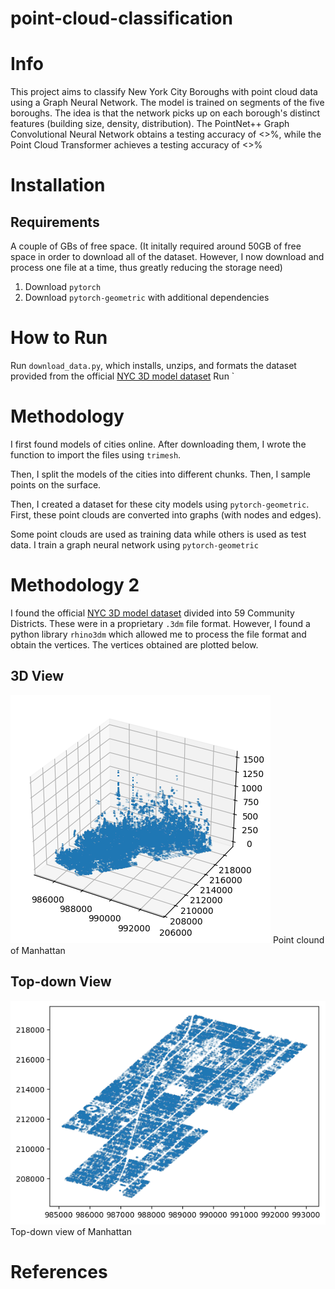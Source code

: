 # point-cloud-classification


# Info

This project aims to classify New York City Boroughs with point cloud data using a Graph Neural Network. The model is trained on segments of the five boroughs. The idea is that the network picks up on each borough's distinct features (building size, density, distribution). The PointNet++ Graph Convolutional Neural Network obtains a testing accuracy of <>%, while the Point Cloud Transformer achieves a testing accuracy of <>%



# Installation

## Requirements
A couple of GBs of free space. (It initally required around 50GB of free space in order to download all of the dataset. However, I now download and process one file at a time, thus greatly reducing the storage need)

1. Download `pytorch`
2. Download `pytorch-geometric` with additional dependencies


# How to Run
Run `download_data.py`, which installs, unzips, and formats the dataset provided from the official [NYC 3D model dataset](https://www.nyc.gov/site/planning/data-maps/open-data/dwn-nyc-3d-model-download.page)
Run `

# Methodology

I first found models of cities online. After downloading them, I wrote the function to import the files using `trimesh`.

Then, I split the models of the cities into different chunks. Then, I sample points on the surface.

Then, I created a dataset for these city models using `pytorch-geometric`. First, these point clouds are converted into graphs (with nodes and edges).

Some point clouds are used as training data while others is used as test data. I train a graph neural network using `pytorch-geometric`

# Methodology 2

I found the official [NYC 3D model dataset](https://www.nyc.gov/site/planning/data-maps/open-data/dwn-nyc-3d-model-download.page) divided into 59 Community Districts.
These were in a proprietary `.3dm` file format. However, I found a python library `rhino3dm` which allowed me to process the file format and obtain the vertices. The vertices obtained are plotted below.

## 3D View
![alt text](images/nyc_3d_plot1.png)
Point clound of Manhattan


## Top-down View
![alt text](images/nyc_3d_plot2.png)
Top-down view of Manhattan

# References
